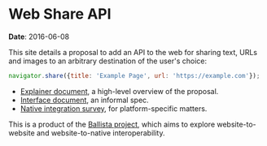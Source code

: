# Web Share API

**Date**: 2016-06-08

This site details a proposal to add an API to the web for sharing text, URLs and
images to an arbitrary destination of the user's choice:

```js
navigator.share({title: 'Example Page', url: 'https://example.com'});
```

* [Explainer document](docs/explainer.md), a high-level overview of the proposal.
* [Interface document](docs/interface.md), an informal spec.
* [Native integration survey](docs/native.md), for platform-specific matters.

This is a product of the [Ballista
project](https://github.com/chromium/ballista), which aims to explore
website-to-website and website-to-native interoperability.
